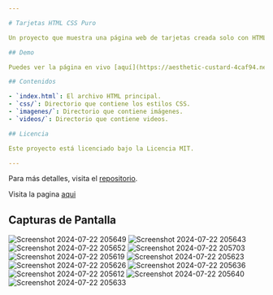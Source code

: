 ```yaml
---

# Tarjetas HTML CSS Puro

Un proyecto que muestra una página web de tarjetas creada solo con HTML y CSS.

## Demo

Puedes ver la página en vivo [aquí](https://aesthetic-custard-4caf94.netlify.app).

## Contenidos

- `index.html`: El archivo HTML principal.
- `css/`: Directorio que contiene los estilos CSS.
- `imagenes/`: Directorio que contiene imágenes.
- `videos/`: Directorio que contiene videos.

## Licencia

Este proyecto está licenciado bajo la Licencia MIT.

---
```


Para más detalles, visita el [repositorio](https://github.com/MelonConYogurt/cards_html_css_pure).

Visita la pagina [aqui](https://aesthetic-custard-4caf94.netlify.app/) 



## Capturas de Pantalla
![Screenshot 2024-07-22 205649](https://github.com/user-attachments/assets/3d539ad8-bdba-4e07-b979-e50cccc6c6cd)
![Screenshot 2024-07-22 205643](https://github.com/user-attachments/assets/04974a93-8349-4241-8ccb-6b624e02efc7)
![Screenshot 2024-07-22 205652](https://github.com/user-attachments/assets/5336f74a-eb10-469e-b4b3-542fda470b9f)
![Screenshot 2024-07-22 205703](https://github.com/user-attachments/assets/d1e86803-2d9a-45b0-ad04-ce37e26cdd31)
![Screenshot 2024-07-22 205619](https://github.com/user-attachments/assets/0b0b7510-cd29-452f-8fde-e3644aa9e08b)
![Screenshot 2024-07-22 205623](https://github.com/user-attachments/assets/6a2f40f4-f8a4-4ab8-83e3-9975237dfba2)
![Screenshot 2024-07-22 205626](https://github.com/user-attachments/assets/0b86e428-6ed6-480c-a6bd-e377325ca239)
![Screenshot 2024-07-22 205636](https://github.com/user-attachments/assets/ae216279-9311-4eab-b96e-2704cd259918)
![Screenshot 2024-07-22 205612](https://github.com/user-attachments/assets/01e932e5-55bd-4536-995e-d4b03a1f0991)
![Screenshot 2024-07-22 205640](https://github.com/user-attachments/assets/39ecef13-0bde-4224-a540-6599941d01ac)
![Screenshot 2024-07-22 205633](https://github.com/user-attachments/assets/d24b4e13-2fac-4116-b21c-ffdc9ef742e7)
